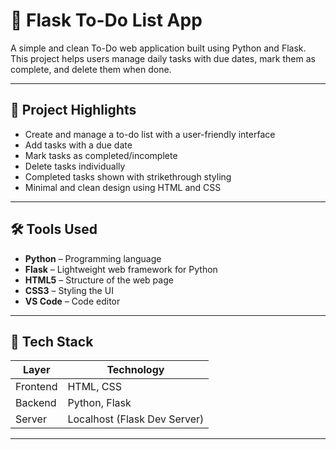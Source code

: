  # 📝 Flask To-Do List App

A simple and clean To-Do web application built using Python and Flask. This project helps users manage daily tasks with due dates, mark them as complete, and delete them when done.

---

## 🚀 Project Highlights

- Create and manage a to-do list with a user-friendly interface
- Add tasks with a due date
- Mark tasks as completed/incomplete
- Delete tasks individually
- Completed tasks shown with strikethrough styling
- Minimal and clean design using HTML and CSS

---

## 🛠 Tools Used

- **Python** – Programming language
- **Flask** – Lightweight web framework for Python
- **HTML5** – Structure of the web page
- **CSS3** – Styling the UI
- **VS Code** – Code editor

---

## 🧰 Tech Stack

| Layer         | Technology        |
|---------------|-------------------|
| Frontend      | HTML, CSS         |
| Backend       | Python, Flask     |
| Server        | Localhost (Flask Dev Server) |

---
